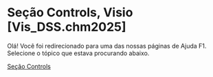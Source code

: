 
# Seção Controls, Visio [Vis_DSS.chm2025]

Olá! Você foi redirecionado para uma das nossas páginas de Ajuda F1. Selecione o tópico que estava procurando abaixo.

[Seção Controls](http://msdn.microsoft.com/library/d34c296d-e874-b5f3-9232-e1cfe01c7eab%28Office.15%29.aspx)
